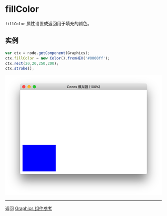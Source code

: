 # fillColor

`fillColor` 属性设置或返回用于填充的颜色。

## 实例

```javascript
var ctx = node.getComponent(Graphics);
ctx.fillColor = new Color().fromHEX('#0000ff');
ctx.rect(20,20,250,200);
ctx.stroke();
```

![](fillColor.png)

<hr>

返回 [Graphics 组件参考](../graphics.md)
